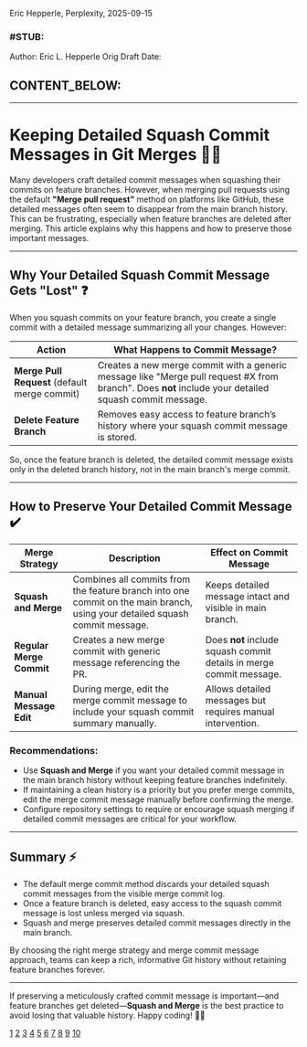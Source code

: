 Eric Hepperle, Perplexity, 2025-09-15




### #STUB: 

Author: Eric L. Hepperle
Orig Draft Date:



## CONTENT_BELOW: ##

---


# Keeping Detailed Squash Commit Messages in Git Merges 📝🔀

Many developers craft detailed commit messages when squashing their commits on feature branches. However, when merging pull requests using the default **"Merge pull request"** method on platforms like GitHub, these detailed messages often seem to disappear from the main branch history. This can be frustrating, especially when feature branches are deleted after merging. This article explains why this happens and how to preserve those important messages.  

***

## Why Your Detailed Squash Commit Message Gets "Lost" ❓

When you squash commits on your feature branch, you create a single commit with a detailed message summarizing all your changes. However:

| Action                  | What Happens to Commit Message?                              |
|-------------------------|-------------------------------------------------------------|
| **Merge Pull Request** (default merge commit) | Creates a new merge commit with a generic message like "Merge pull request #X from branch". Does **not** include your detailed squash commit message. |
| **Delete Feature Branch** | Removes easy access to feature branch’s history where your squash commit message is stored. |

So, once the feature branch is deleted, the detailed commit message exists only in the deleted branch history, not in the main branch's merge commit.

***

## How to Preserve Your Detailed Commit Message ✔️

| Merge Strategy          | Description                                              | Effect on Commit Message                                   |
|------------------------|----------------------------------------------------------|------------------------------------------------------------|
| **Squash and Merge**    | Combines all commits from the feature branch into one commit on the main branch, using your detailed squash commit message. | Keeps detailed message intact and visible in main branch.  |
| **Regular Merge Commit**| Creates a new merge commit with generic message referencing the PR. | Does **not** include squash commit details in merge commit message. |
| **Manual Message Edit** | During merge, edit the merge commit message to include your squash commit summary manually. | Allows detailed messages but requires manual intervention. |

### Recommendations:  
- Use **Squash and Merge** if you want your detailed commit message in the main branch history without keeping feature branches indefinitely.  
- If maintaining a clean history is a priority but you prefer merge commits, edit the merge commit message manually before confirming the merge.  
- Configure repository settings to require or encourage squash merging if detailed commit messages are critical for your workflow.

***

## Summary ⚡

- The default merge commit method discards your detailed squash commit messages from the visible merge commit log.  
- Once a feature branch is deleted, easy access to the squash commit message is lost unless merged via squash.  
- Squash and merge preserves detailed commit messages directly in the main branch.  

By choosing the right merge strategy and merge commit message approach, teams can keep a rich, informative Git history without retaining feature branches forever.

***

If preserving a meticulously crafted commit message is important—and feature branches get deleted—**Squash and Merge** is the best practice to avoid losing that valuable history. Happy coding! 🚀✨

[1](https://www.reddit.com/r/msp/comments/1bcz8uj/standard_formatting_for_technical_documentation/)
[2](https://document360.com/blog/technical-writer-style-guide/)
[3](https://draft.dev/learn/technical-writer-style-guides)
[4](https://www.archbee.com/blog/technical-documentation-dos-donts)
[5](https://engineering.usu.edu/students/ewc/writing-resources/technical-writing-standards)
[6](https://technicalwriterhq.com/writing/technical-writing/technical-writer-style-guide/)
[7](https://developers.google.com/tech-writing/resources)
[8](https://learn.microsoft.com/en-us/style-guide/procedures-instructions/formatting-text-in-instructions)
[9](https://www.madcapsoftware.com/blog/how-to-create-a-style-guide-for-technical-documentation/)
[10](https://technicalwriterhq.com/documentation/documentation-formatting-examples/)